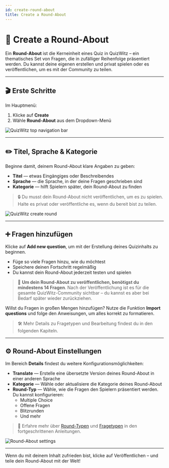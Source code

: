 ```yaml
---
id: create-round-about
title: Create a Round-About
---
```


# 🧠 Create a Round-About

Ein **Round-About** ist die Kerneinheit eines Quiz in QuizWitz – ein thematisches Set von Fragen, die in zufälliger Reihenfolge präsentiert werden. Du kannst deine eigenen erstellen und privat spielen oder es veröffentlichen, um es mit der Community zu teilen.

---

## 🎬 Erste Schritte

Im Hauptmenü:

1. Klicke auf **Create**
2. Wähle **Round-About** aus dem Dropdown-Menü

![QuizWitz top navigation bar](/images/top-menu-create.png)

---

## ✏️ Titel, Sprache & Kategorie

Beginne damit, deinem Round-About klare Angaben zu geben:

- **Titel** — etwas Eingängiges oder Beschreibendes
- **Sprache** — die Sprache, in der deine Fragen geschrieben sind
- **Kategorie** — hilft Spielern später, dein Round-About zu finden

> 🔒 Du musst dein Round-About nicht veröffentlichen, um es zu spielen. Halte es privat oder veröffentliche es, wenn du bereit bist zu teilen.

![QuizWitz create round](/images/create-round.png)

---

## ➕ Fragen hinzufügen

Klicke auf **Add new question**, um mit der Erstellung deines Quizinhalts zu beginnen.

- Füge so viele Fragen hinzu, wie du möchtest
- Speichere deinen Fortschritt regelmäßig
- Du kannst dein Round-About jederzeit testen und spielen

> 📢 **Um dein Round-About zu veröffentlichen, benötigst du mindestens 14 Fragen**. Nach der Veröffentlichung ist es für die gesamte QuizWitz-Community sichtbar – du kannst es aber bei Bedarf später wieder zurückziehen.

Willst du Fragen in großen Mengen hinzufügen? Nutze die Funktion **Import questions** und folge den Anweisungen, um alles korrekt zu formatieren.

> 🛠️ Mehr Details zu Fragetypen und Bearbeitung findest du in den folgenden Kapiteln.

---

## ⚙️ Round-About Einstellungen

Im Bereich **Details** findest du weitere Konfigurationsmöglichkeiten:

- **Translate** — Erstelle eine übersetzte Version deines Round-About in einer anderen Sprache
- **Kategorie** — Wähle oder aktualisiere die Kategorie deines Round-About
- **Round-Typ** — Wähle, wie die Fragen den Spielern präsentiert werden. Du kannst konfigurieren:
    - Multiple Choice
    - Offene Fragen
    - Blitzrunden
    - Und mehr

> 🔗 Erfahre mehr über [Round-Typen](../round-types/000-round-types.md) und [Fragetypen](../question-types/000-question-types.md) in den fortgeschrittenen Anleitungen.

![Round-About settings](/images/round-about-details.png)

---

Wenn du mit deinem Inhalt zufrieden bist, klicke auf Veröffentlichen – und teile dein Round-About mit der Welt!

